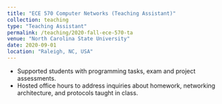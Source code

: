 ```yaml
---
title: "ECE 570 Computer Networks (Teaching Assistant)"
collection: teaching
type: "Teaching Assistant"
permalink: /teaching/2020-fall-ece-570-ta
venue: "North Carolina State University"
date: 2020-09-01
location: "Raleigh, NC, USA"
---
```


- Supported students with programming tasks, exam and project assessments.
- Hosted office hours to address inquiries about homework, networking architecture, and protocols taught in class.

